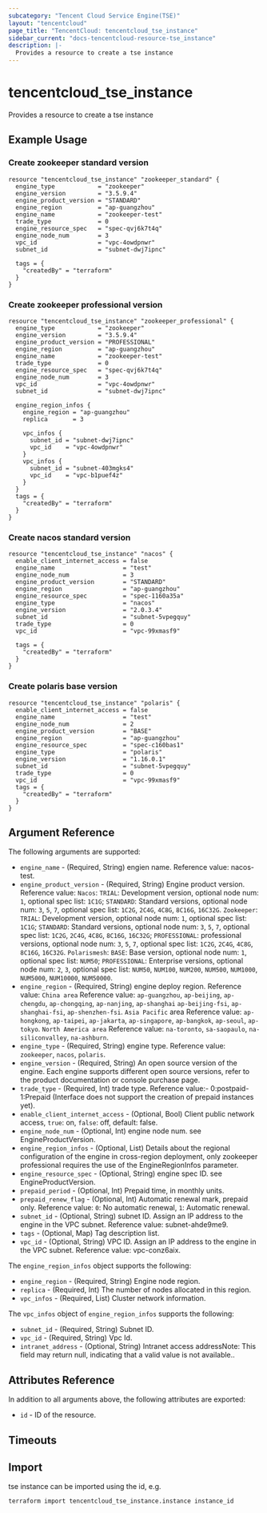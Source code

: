 ```yaml
---
subcategory: "Tencent Cloud Service Engine(TSE)"
layout: "tencentcloud"
page_title: "TencentCloud: tencentcloud_tse_instance"
sidebar_current: "docs-tencentcloud-resource-tse_instance"
description: |-
  Provides a resource to create a tse instance
---
```


# tencentcloud_tse_instance

Provides a resource to create a tse instance

## Example Usage

### Create zookeeper standard version

```hcl
resource "tencentcloud_tse_instance" "zookeeper_standard" {
  engine_type            = "zookeeper"
  engine_version         = "3.5.9.4"
  engine_product_version = "STANDARD"
  engine_region          = "ap-guangzhou"
  engine_name            = "zookeeper-test"
  trade_type             = 0
  engine_resource_spec   = "spec-qvj6k7t4q"
  engine_node_num        = 3
  vpc_id                 = "vpc-4owdpnwr"
  subnet_id              = "subnet-dwj7ipnc"

  tags = {
    "createdBy" = "terraform"
  }
}
```

### Create zookeeper professional version

```hcl
resource "tencentcloud_tse_instance" "zookeeper_professional" {
  engine_type            = "zookeeper"
  engine_version         = "3.5.9.4"
  engine_product_version = "PROFESSIONAL"
  engine_region          = "ap-guangzhou"
  engine_name            = "zookeeper-test"
  trade_type             = 0
  engine_resource_spec   = "spec-qvj6k7t4q"
  engine_node_num        = 3
  vpc_id                 = "vpc-4owdpnwr"
  subnet_id              = "subnet-dwj7ipnc"

  engine_region_infos {
    engine_region = "ap-guangzhou"
    replica       = 3

    vpc_infos {
      subnet_id = "subnet-dwj7ipnc"
      vpc_id    = "vpc-4owdpnwr"
    }
    vpc_infos {
      subnet_id = "subnet-403mgks4"
      vpc_id    = "vpc-b1puef4z"
    }
  }
  tags = {
    "createdBy" = "terraform"
  }
}
```

### Create nacos standard version

```hcl
resource "tencentcloud_tse_instance" "nacos" {
  enable_client_internet_access = false
  engine_name                   = "test"
  engine_node_num               = 3
  engine_product_version        = "STANDARD"
  engine_region                 = "ap-guangzhou"
  engine_resource_spec          = "spec-1160a35a"
  engine_type                   = "nacos"
  engine_version                = "2.0.3.4"
  subnet_id                     = "subnet-5vpegquy"
  trade_type                    = 0
  vpc_id                        = "vpc-99xmasf9"

  tags = {
    "createdBy" = "terraform"
  }
}
```

### Create polaris base version

```hcl
resource "tencentcloud_tse_instance" "polaris" {
  enable_client_internet_access = false
  engine_name                   = "test"
  engine_node_num               = 2
  engine_product_version        = "BASE"
  engine_region                 = "ap-guangzhou"
  engine_resource_spec          = "spec-c160bas1"
  engine_type                   = "polaris"
  engine_version                = "1.16.0.1"
  subnet_id                     = "subnet-5vpegquy"
  trade_type                    = 0
  vpc_id                        = "vpc-99xmasf9"
  tags = {
    "createdBy" = "terraform"
  }
}
```

## Argument Reference

The following arguments are supported:

* `engine_name` - (Required, String) engien name. Reference value: nacos-test.
* `engine_product_version` - (Required, String) Engine product version. Reference value: `Nacos`: `TRIAL`: Development version, optional node num: `1`, optional spec list: `1C1G`; `STANDARD`: Standard versions, optional node num: `3`, `5`, `7`, optional spec list: `1C2G`, `2C4G`, `4C8G`, `8C16G`, `16C32G`. `Zookeeper`: `TRIAL`: Development version, optional node num: `1`, optional spec list: `1C1G`; `STANDARD`: Standard versions, optional node num: `3`, `5`, `7`, optional spec list: `1C2G`, `2C4G`, `4C8G`, `8C16G`, `16C32G`; `PROFESSIONAL`: professional versions, optional node num: `3`, `5`, `7`, optional spec list: `1C2G`, `2C4G`, `4C8G`, `8C16G`, `16C32G`. `Polarismesh`: `BASE`: Base version, optional node num: `1`, optional spec list: `NUM50`; `PROFESSIONAL`: Enterprise versions, optional node num: `2`, `3`, optional spec list: `NUM50`, `NUM100`, `NUM200`, `NUM500`, `NUM1000`, `NUM5000`, `NUM10000`, `NUM50000`.
* `engine_region` - (Required, String) engine deploy region. Reference value: `China area` Reference value: `ap-guangzhou`, `ap-beijing`, `ap-chengdu`, `ap-chongqing`, `ap-nanjing`, `ap-shanghai` `ap-beijing-fsi`, `ap-shanghai-fsi`, `ap-shenzhen-fsi`. `Asia Pacific` area Reference value: `ap-hongkong`, `ap-taipei`, `ap-jakarta`, `ap-singapore`, `ap-bangkok`, `ap-seoul`, `ap-tokyo`. `North America area` Reference value: `na-toronto`, `sa-saopaulo`, `na-siliconvalley`, `na-ashburn`.
* `engine_type` - (Required, String) engine type. Reference value: `zookeeper`, `nacos`, `polaris`.
* `engine_version` - (Required, String) An open source version of the engine. Each engine supports different open source versions, refer to the product documentation or console purchase page.
* `trade_type` - (Required, Int) trade type. Reference value:- 0:postpaid- 1:Prepaid (Interface does not support the creation of prepaid instances yet).
* `enable_client_internet_access` - (Optional, Bool) Client public network access, `true`: on, `false`: off, default: false.
* `engine_node_num` - (Optional, Int) engine node num. see EngineProductVersion.
* `engine_region_infos` - (Optional, List) Details about the regional configuration of the engine in cross-region deployment, only zookeeper professional requires the use of the EngineRegionInfos parameter.
* `engine_resource_spec` - (Optional, String) engine spec ID. see EngineProductVersion.
* `prepaid_period` - (Optional, Int) Prepaid time, in monthly units.
* `prepaid_renew_flag` - (Optional, Int) Automatic renewal mark, prepaid only.  Reference value: `0`: No automatic renewal, `1`: Automatic renewal.
* `subnet_id` - (Optional, String) subnet ID. Assign an IP address to the engine in the VPC subnet. Reference value: subnet-ahde9me9.
* `tags` - (Optional, Map) Tag description list.
* `vpc_id` - (Optional, String) VPC ID. Assign an IP address to the engine in the VPC subnet. Reference value: vpc-conz6aix.

The `engine_region_infos` object supports the following:

* `engine_region` - (Required, String) Engine node region.
* `replica` - (Required, Int) The number of nodes allocated in this region.
* `vpc_infos` - (Required, List) Cluster network information.

The `vpc_infos` object of `engine_region_infos` supports the following:

* `subnet_id` - (Required, String) Subnet ID.
* `vpc_id` - (Required, String) Vpc Id.
* `intranet_address` - (Optional, String) Intranet access addressNote: This field may return null, indicating that a valid value is not available..

## Attributes Reference

In addition to all arguments above, the following attributes are exported:

* `id` - ID of the resource.



## Timeouts

<no value>


## Import

tse instance can be imported using the id, e.g.

```
terraform import tencentcloud_tse_instance.instance instance_id
```

